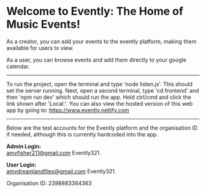 # Welcome to Evently: The Home of Music Events!
As a creator, you can add your events to the evently platform, making them available for users to view.

As a user, you can browse events and add them directly to your google calendar.

---

To run the project, open the terminal and type 'node listen.js'. This should set the server running. Next, open a second terminal, type 'cd frontend' and then 'npm run dev' which should run the app. Hold ctrl/cmd and click the link shown after 'Local:'. You can also view the hosted version of this web app by going to: https://www.evently.netlify.com

---

Below are the test accounts for the Evently platform and the organisation ID if needed, although this is currently hardcoded into the app.

**Admin Login:**   
amyfisher211@gmail.com 
Evently321.

**User Login:**   
amydreamlandfiles@gmail.com 
Evently321.

Organisation ID: 2398883364363
